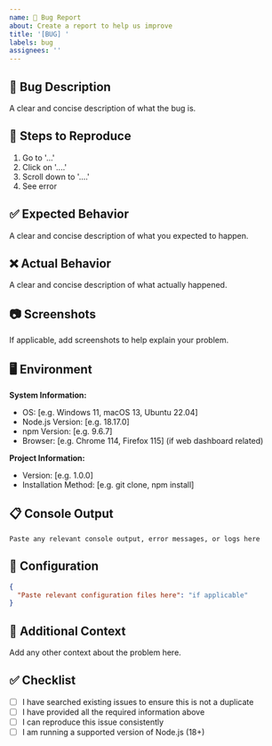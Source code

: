 ```yaml
---
name: 🐛 Bug Report
about: Create a report to help us improve
title: '[BUG] '
labels: bug
assignees: ''
---
```


## 🐛 Bug Description

A clear and concise description of what the bug is.

## 🔄 Steps to Reproduce

1. Go to '...'
2. Click on '....'
3. Scroll down to '....'
4. See error

## ✅ Expected Behavior

A clear and concise description of what you expected to happen.

## ❌ Actual Behavior

A clear and concise description of what actually happened.

## 📷 Screenshots

If applicable, add screenshots to help explain your problem.

## 🖥️ Environment

**System Information:**
- OS: [e.g. Windows 11, macOS 13, Ubuntu 22.04]
- Node.js Version: [e.g. 18.17.0]
- npm Version: [e.g. 9.6.7]
- Browser: [e.g. Chrome 114, Firefox 115] (if web dashboard related)

**Project Information:**
- Version: [e.g. 1.0.0]
- Installation Method: [e.g. git clone, npm install]

## 📋 Console Output

```
Paste any relevant console output, error messages, or logs here
```

## 🔧 Configuration

```json
{
  "Paste relevant configuration files here": "if applicable"
}
```

## 📝 Additional Context

Add any other context about the problem here.

## ✅ Checklist

- [ ] I have searched existing issues to ensure this is not a duplicate
- [ ] I have provided all the required information above
- [ ] I can reproduce this issue consistently
- [ ] I am running a supported version of Node.js (18+)